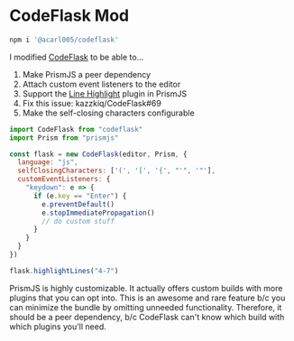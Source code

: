 # CodeFlask Mod

```bash
npm i '@acarl005/codeflask'
```

I modified [CodeFlask](https://github.com/kazzkiq/CodeFlask) to be able to...

1. Make PrismJS a peer dependency
1. Attach custom event listeners to the editor
1. Support the [Line Highlight](https://prismjs.com/plugins/line-highlight/) plugin in PrismJS
1. Fix this issue: kazzkiq/CodeFlask#69
1. Make the self-closing characters configurable

```javascript
import CodeFlask from "codeflask"
import Prism from "prismjs"

const flask = new CodeFlask(editor, Prism, {
  language: "js",
  selfClosingCharacters: ['(', '[', '{', "'", '"'],
  customEventListeners: {
    "keydown": e => {
      if (e.key == "Enter") {
        e.preventDefault()
        e.stopImmediatePropagation()
        // do custom stuff
      }
    }
  }
})

flask.highlightLines("4-7")
```

PrismJS is highly customizable.
It actually offers custom builds with more plugins that you can opt into.
This is an awesome and rare feature b/c you can minimize the bundle by omitting unneeded functionality.
Therefore, it should be a peer dependency, b/c CodeFlask can't know which build with which plugins you'll need.
